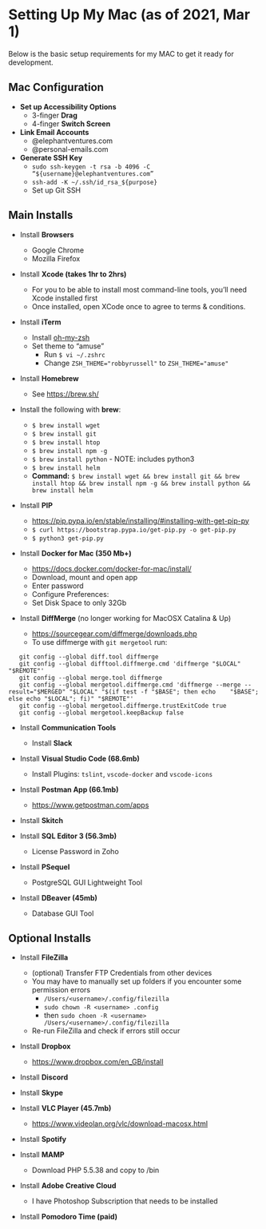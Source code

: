 
# Setting Up My Mac (as of 2021, Mar 1)
Below is the basic setup requirements for my MAC to get it ready for development.

## Mac Configuration
* **Set up Accessibility Options**
  * 3-finger **Drag**
  * 4-finger **Switch Screen**
* **Link Email Accounts**
  * <username>@elephantventures.com
  * <username>@personal-emails.com
* **Generate SSH Key**
  * `sudo ssh-keygen -t rsa -b 4096 -C “${username}@elephantventures.com”`
  * `ssh-add -K ~/.ssh/id_rsa_${purpose}`
  * Set up Git SSH

## Main Installs

* Install **Browsers**
  * Google Chrome
  * Mozilla Firefox

* Install **Xcode (takes 1hr to 2hrs)**
  * For you to be able to install most command-line tools, you’ll need Xcode installed first
  * Once installed, open XCode once to agree to terms & conditions.

* Install **iTerm**
  * Install [oh-my-zsh](https://github.com/robbyrussell/oh-my-zsh)
  * Set theme to “amuse”
    * Run `$ vi ~/.zshrc`
    * Change `ZSH_THEME="robbyrussell"` to `ZSH_THEME="amuse"`

* Install **Homebrew**
  * See https://brew.sh/

* Install the following with **brew**:
  * `$ brew install wget`
  * `$ brew install git`
  * `$ brew install htop`
  * `$ brew install npm -g`
  * `$ brew install python` - NOTE: includes python3
  * `$ brew install helm`
  * **Command:** `$ brew install wget && brew install git && brew install htop && brew install npm -g && brew install python && brew install helm`

* Install **PIP**
  * https://pip.pypa.io/en/stable/installing/#installing-with-get-pip-py
  * `$ curl https://bootstrap.pypa.io/get-pip.py -o get-pip.py`
  * `$ python3 get-pip.py`

* Install **Docker for Mac (350 Mb+)**
  * https://docs.docker.com/docker-for-mac/install/
  * Download, mount and open app
  * Enter password
  * Configure Preferences:
  * Set Disk Space to only 32Gb

* Install **DiffMerge** (no longer working for MacOSX Catalina & Up)
  * https://sourcegear.com/diffmerge/downloads.php
  * To use diffmerge with `git mergetool` run:
```
   git config --global diff.tool diffmerge
   git config --global difftool.diffmerge.cmd 'diffmerge "$LOCAL" "$REMOTE"'
   git config --global merge.tool diffmerge
   git config --global mergetool.diffmerge.cmd 'diffmerge --merge --result="$MERGED" "$LOCAL" "$(if test -f "$BASE"; then echo    "$BASE"; else echo "$LOCAL"; fi)" "$REMOTE"'
   git config --global mergetool.diffmerge.trustExitCode true
   git config --global mergetool.keepBackup false
```

* Install **Communication Tools**
  * Install **Slack**

* Install **Visual Studio Code (68.6mb)**
  * Install Plugins: `tslint`, `vscode-docker` and `vscode-icons`

* Install **Postman App (66.1mb)**
  * https://www.getpostman.com/apps

* Install **Skitch**

* Install **SQL Editor 3 (56.3mb)**
  * License Password in Zoho

* Install **PSequel**
  * PostgreSQL GUI Lightweight Tool

* Install **DBeaver (45mb)**
  * Database GUI Tool

## Optional Installs

* Install **FileZilla**
  * (optional) Transfer FTP Credentials from other devices
  * You may have to manually set up folders if you encounter some permission errors
    * `/Users/<username>/.config/filezilla`
    * `sudo chown -R <username> .config`
    * then `sudo choen -R <username> /Users/<username>/.config/filezilla`
  * Re-run FileZilla and check if errors still occur

* Install **Dropbox**
  * https://www.dropbox.com/en_GB/install

* Install **Discord**
* Install **Skype**
* Install **VLC Player (45.7mb)**
  * https://www.videolan.org/vlc/download-macosx.html
* Install **Spotify**
* Install **MAMP**
  * Download PHP 5.5.38 and copy to /bin
* Install **Adobe Creative Cloud**
  * I have Photoshop Subscription that needs to be installed
* Install **Pomodoro Time (paid)**
